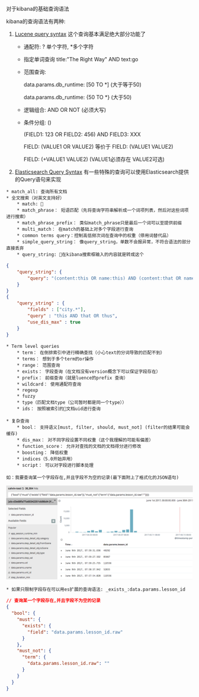 对于kibana的基础查询语法

kibana的查询语法有两种:

1. [Lucene query syntax]( https://lucene.apache.org/core/2_9_4/queryparsersyntax.html) 这个查询基本满足绝大部分功能了 
		
    * 通配符: ? 单个字符, *多个字符
	* 指定单词查询 title:"The Right Way" AND text:go
	* 范围查询: 
            
        data.params.db_runtime: [50 TO *] (大于等于50)
			 
        data.params.db_runtime: {50 TO *} (大于50)
	* 逻辑组合: AND OR NOT (必须大写)
	* 条件分组: ()
		    
        (FIELD1: 123 OR FIELD2: 456) AND FIELD3: XXX
		       
        FIELD: (VALUE1 OR VALUE2) 等价于 FIELD: (VALUE1 VALUE2)
		       
        FIELD: (+VALUE1 VALUE2)  (VALUE1必须存在 VALUE2可选)

  2. [Elasticsearch Query Syntax](https://www.elastic.co/guide/en/elasticsearch/reference/current/query-dsl.html) 有一些特殊的查询可以使用Elasticsearch提供的Query语句来实现

    * match_all: 查询所有文档
    * 全文搜索（对英文支持好）
        * match: 
        * match_phrase： 短语匹配（先将查询字符串解析成一个词项列表，然后对这些词项进行搜索）
        * match_phrase_prefix： 类似match_phrase只是最后一个词可以至提供前缀
        * multi_match： 在match的基础上对多个字段进行查询
        * common terms query：控制高低频次词在查询中的权重（停用词替代品）
        * simple_query_string： 像query_string，单数不会报异常，不符合语法的部分直接丢弃
        * query_string: 在kibana搜索框输入的内容就是转成这个

```json
{
    "query_string": {
        "query": "(content:this OR name:this) AND (content:that OR name:that)"
    }
}
{
    "query_string" : {
        "fields" : ["city.*"],
        "query" : "this AND that OR thus",
        "use_dis_max" : true
    }
}

```

    * Term level queries
        * term： 在倒排索引中进行精确查找（小心text的分词导致的匹配不到）
        * terms： 想到于多个term的or操作
        * range： 范围查询
        * exists： 字段查询（在文档没有version概念下可以保证字段存在）
        * prefix： 前缀查询（就是luence的prefix 查询）
        * wildcard： 使用通配符查询
        * regexp
        * fuzzy
        * type（匹配文档type（公司暂时都是同一个type））
        * ids： 按照被索引的文档uid进行查询
    
    * 复杂查询
        * bool： 支持语义[must, filter, should, must_not] (filter的结果可能会缓存)
        * dis_max： 对不同字段设置不同权重（这个我理解的可能有偏差）
        * function_score： 允许对查找的文档的文档得分进行修改
        * boosting： 降低权重
        * indices（5.0开始弃用）
        * script： 可以对字段进行脚本处理
	   
    如：我要查询某一个字段存在,并且字段不为空的记录(最下面附上了格式化的JSON语句)

![query example](viewfile.png)
	
    * 如果只限制字段存在可以用es扩展的查询语法: _exists_:data.params.lesson_id





```json
// 查询某一个字段存在,并且字段不为空的记录
{
  "bool": {
    "must": {
      "exists": {
        "field": "data.params.lesson_id.raw"
      }
    },
    "must_not": {
      "term": {
        "data.params.lesson_id.raw": ""
      }
    }
  }
}
```
